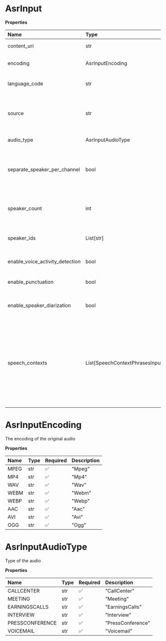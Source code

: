 # AsrInput

**Properties**

| Name                            | Type                            | Required | Description                                                                                                                                                |
| :------------------------------ | :------------------------------ | :------- | :--------------------------------------------------------------------------------------------------------------------------------------------------------- |
| content_uri                     | str                             | ❌       | Publicly facing uri                                                                                                                                        |
| encoding                        | AsrInputEncoding                | ❌       | The encoding of the original audio                                                                                                                         |
| language_code                   | str                             | ❌       | Language spoken in the audio file.                                                                                                                         |
| source                          | str                             | ❌       | Source of the audio file eg: Phone, RingCentral, GoogleMeet, Zoom etc                                                                                      |
| audio_type                      | AsrInputAudioType               | ❌       | Type of the audio                                                                                                                                          |
| separate_speaker_per_channel    | bool                            | ❌       | Indicates that the input audio is multi-channel and each channel has a separate speaker.                                                                   |
| speaker_count                   | int                             | ❌       | Number of speakers in the file, omit parameter if unknown                                                                                                  |
| speaker_ids                     | List[str]                       | ❌       | Optional set of speakers to be identified from the call.                                                                                                   |
| enable_voice_activity_detection | bool                            | ❌       | Apply voice activity detection.                                                                                                                            |
| enable_punctuation              | bool                            | ❌       | Enables Smart Punctuation API.                                                                                                                             |
| enable_speaker_diarization      | bool                            | ❌       | Tags each word corresponding to the speaker.                                                                                                               |
| speech_contexts                 | List[SpeechContextPhrasesInput] | ❌       | Indicates the words/phrases that will be used for boosting the transcript. This can help to boost accuracy for cases like Person Names, Company names etc. |

# AsrInputEncoding

The encoding of the original audio

**Properties**

| Name | Type | Required | Description |
| :--- | :--- | :------- | :---------- |
| MPEG | str  | ✅       | "Mpeg"      |
| MP4  | str  | ✅       | "Mp4"       |
| WAV  | str  | ✅       | "Wav"       |
| WEBM | str  | ✅       | "Webm"      |
| WEBP | str  | ✅       | "Webp"      |
| AAC  | str  | ✅       | "Aac"       |
| AVI  | str  | ✅       | "Avi"       |
| OGG  | str  | ✅       | "Ogg"       |

# AsrInputAudioType

Type of the audio

**Properties**

| Name            | Type | Required | Description       |
| :-------------- | :--- | :------- | :---------------- |
| CALLCENTER      | str  | ✅       | "CallCenter"      |
| MEETING         | str  | ✅       | "Meeting"         |
| EARNINGSCALLS   | str  | ✅       | "EarningsCalls"   |
| INTERVIEW       | str  | ✅       | "Interview"       |
| PRESSCONFERENCE | str  | ✅       | "PressConference" |
| VOICEMAIL       | str  | ✅       | "Voicemail"       |

<!-- This file was generated by liblab | https://liblab.com/ -->
